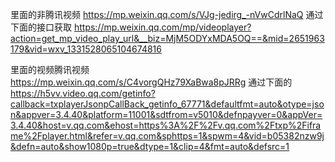 里面的非腾讯视频
https://mp.weixin.qq.com/s/VJg-jedirg_-nVwCdrlNaQ
通过下面的接口获取
https://mp.weixin.qq.com/mp/videoplayer?action=get_mp_video_play_url&__biz=MjM5ODYxMDA5OQ==&mid=2651963179&vid=wxv_1331528065104674816

里面的视频腾讯视频
https://mp.weixin.qq.com/s/C4vorgQHz79XaBwa8pJRRg
通过下面的
https://h5vv.video.qq.com/getinfo?callback=txplayerJsonpCallBack_getinfo_67771&defaultfmt=auto&otype=json&appver=3.4.40&platform=11001&sdtfrom=v5010&defnpayver=0&appVer=3.4.40&host=v.qq.com&ehost=https%3A%2F%2Fv.qq.com%2Ftxp%2Fiframe%2Fplayer.html&refer=v.qq.com&sphttps=1&spwm=4&vid=b05382nzw9j&defn=auto&show1080p=true&dtype=1&clip=4&fmt=auto&defsrc=1